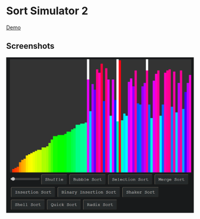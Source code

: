 # Sort Simulator 2

[Demo](https://hoangtran0410.github.io/p5js-playground/2022/sort-simulator-2/)

## Screenshots

![screenshot](./1.png)